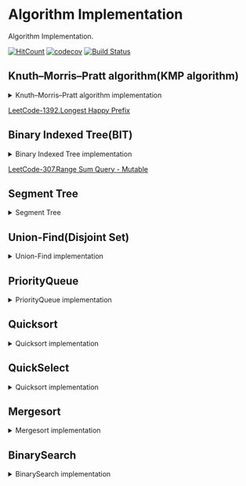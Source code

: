 # Algorithm Implementation

Algorithm Implementation.

[![HitCount](http://hits.dwyl.com/everthis/algorithm-implementation.svg)](http://hits.dwyl.com/everthis/algorithm-implementation)
[![codecov](https://codecov.io/gh/everthis/algorithm-implementation/branch/master/graph/badge.svg)](https://codecov.io/gh/everthis/algorithm-implementation)
[![Build Status](https://travis-ci.com/everthis/algorithm-implementation.png?branch=master)](https://travis-ci.com/everthis/algorithm-implementation)


## Knuth–Morris–Pratt algorithm(KMP algorithm)

<details>
  <summary>Knuth–Morris–Pratt algorithm implementation</summary>

```js
function DFA(s) {
  let i = 1
  let j = 0
  const len = s.length
  const prefix = Array(len + 1).fill(0)
  prefix[0] = -1
  prefix[1] = 0
  while (i < len) {
    if (s[j] === s[i]) {
      j++
      i++
      prefix[i] = j
    } else {
      if (j > 0) j = prefix[j]
      else i++
    }
  }
  return prefix
}

function search(text, pattern) {
  let t = 0
  let p = 0
  const tLen = text.length
  const pLen = pattern.length
  const matches = []
  const prefix = DFA(pattern)
  while (t < tLen) {
    if (pattern[p] === text[t]) {
      p++
      t++
      if (p === pLen) {
        matches.push(t)
        p = prefix[p]
      }
    } else {
      p = prefix[p]
      if (p < 0) {
        t++
        p++
      }
    }
  }
  return matches
}
```

</details>

[LeetCode-1392.Longest Happy Prefix](https://leetcode.com/problems/longest-happy-prefix/)

## Binary Indexed Tree(BIT)

<details>
  <summary>Binary Indexed Tree implementation</summary>

```js
const lowBit = (x) => x & -x
class FenwickTree {
  constructor(n) {
    if (n < 1) return
    this.sum = Array(n + 1).fill(0)
  }
  update(i, delta) {
    if (i < 1) return
    while (i < this.sum.length) {
      this.sum[i] += delta
      i += lowBit(i)
    }
  }
  query(i) {
    if (i < 1) return
    let sum = 0
    while (i > 0) {
      sum += this.sum[i]
      i -= lowBit(i)
    }
    return sum
  }
}
```

</details>

[LeetCode-307.Range Sum Query - Mutable](https://leetcode.com/problems/range-sum-query-mutable/)


## Segment Tree

<details>
  <summary>Segment Tree</summary>
  
```js
class SegmentTree {
  constructor(max) {
    this.nodes = new Array(4 * max).fill(0)
    this.n = max
  }
  add(num) {
    this.addUtil(num, 0, this.n, 0)
  }
  addUtil(num, l, r, node) {
    if (num < l || num > r) {
      return
    }
    if (l === r) {
      this.nodes[node]++
      return
    }
    const mid = ((l + r) / 2) >> 0
    this.addUtil(num, l, mid, 2 * node + 1)
    this.addUtil(num, mid + 1, r, 2 * node + 2)
    this.nodes[node] = this.nodes[2 * node + 1] + this.nodes[2 * node + 2]
  }
  // tells count of numbers < num.
  getCountLessThan(num) {
    return this.getUtil(0, num, 0, this.n, 0)
  }
  getUtil(ql, qr, l, r, node) {
    if (qr < l || ql > r) return 0
    if (ql <= l && qr >= r) {
      return this.nodes[node]
    }
    const mid = ((l + r) / 2) >> 0
    return (
      this.getUtil(ql, qr, l, mid, 2 * node + 1) +
      this.getUtil(ql, qr, mid + 1, r, 2 * node + 2)
    )
  }
}
```

</details>

## Union-Find(Disjoint Set)

<details>
  <summary>Union-Find implementation</summary>
  
```js
class UnionFind {
  constructor(n) {
    this.parents = Array(n)
      .fill(0)
      .map((e, i) => i + 1)
    this.ranks = Array(n).fill(0)
  }
  root(x) {
    while(x !== this.parents[x]) {
      this.parents[x] = this.parents[this.parents[x]]
      x = this.parents[x]
    }
    return x
  }
  find(x) {
    // if (x !== this.parents[x]) this.parents[x] = this.find(this.parents[x])
    // return this.parents[x]
    return this.root(x)
  }
  check(x, y) {
    return this.root(x) === this.root(y)
  }
  union(x, y) {
    const [rx, ry] = [this.find(x), this.find(y)]
    if (this.ranks[rx] >= this.ranks[ry]) {
      this.parents[ry] = rx
      this.ranks[rx] += this.ranks[ry]
    } else if (this.ranks[ry] > this.ranks[rx]) {
      this.parents[rx] = ry
      this.ranks[ry] += this.ranks[rx]
    }
  }
}

````
</details>

## PriorityQueue

<details>
  <summary>PriorityQueue implementation</summary>

```js
class PriorityQueue {
  constructor(comparator = (a, b) => a > b) {
    this.heap = []
    this.top = 0
    this.comparator = comparator
  }
  size() {
    return this.heap.length
  }
  isEmpty() {
    return this.size() === 0
  }
  peek() {
    return this.heap[this.top]
  }
  push(...values) {
    values.forEach((value) => {
      this.heap.push(value)
      this.siftUp()
    })
    return this.size()
  }
  pop() {
    const poppedValue = this.peek()
    const bottom = this.size() - 1
    if (bottom > this.top) {
      this.swap(this.top, bottom)
    }
    this.heap.pop()
    this.siftDown()
    return poppedValue
  }
  replace(value) {
    const replacedValue = this.peek()
    this.heap[this.top] = value
    this.siftDown()
    return replacedValue
  }

  parent = (i) => ((i + 1) >>> 1) - 1
  left = (i) => (i << 1) + 1
  right = (i) => (i + 1) << 1
  greater = (i, j) => this.comparator(this.heap[i], this.heap[j])
  swap = (i, j) => ([this.heap[i], this.heap[j]] = [this.heap[j], this.heap[i]])
  siftUp = () => {
    let node = this.size() - 1
    while (node > this.top && this.greater(node, this.parent(node))) {
      this.swap(node, this.parent(node))
      node = this.parent(node)
    }
  }
  siftDown = () => {
    let node = this.top
    while (
      (this.left(node) < this.size() && this.greater(this.left(node), node)) ||
      (this.right(node) < this.size() && this.greater(this.right(node), node))
    ) {
      let maxChild =
        this.right(node) < this.size() &&
        this.greater(this.right(node), this.left(node))
          ? this.right(node)
          : this.left(node)
      this.swap(node, maxChild)
      node = maxChild
    }
  }
}
````

</details>

## Quicksort

<details>
  <summary>Quicksort implementation</summary>
  
```js
function Quicksort(arr, start, end) {
  if (start >= end) return
  const p = partition(arr, start, end)
  qs(arr, start, p)
  qs(arr, p + 1, end)
}

function swap(arr, i, j) {
  const tmp = arr[i]
  arr[i] = arr[j]
  arr[j] = tmp
}

function compare(a, b) {
  return a - b
}

function partition(arr, start, end) {
  const pivot = arr[start]
  let s = start
  let e = end
  while (true) {
    while (arr[s] < pivot) {
      s++
    }
    while (pivot < arr[e]) {
      e--
    }
    if (s === e) {
      return s
    } else if (s > e) {
      return s - 1
    }
    swap(arr, s, e)
    s++
    e--
  }
}

```

</details>


## QuickSelect

<details>
  <summary>Quicksort implementation</summary>

```js
function QuickSelect(array, k, comparator) {
  const compare = comparator || defaultcomparator;
  if (array.length < k) {
    return array;
  }
  const idx = select(array, k, compare);
  if (idx !== k) console.log("could not complete quickselect");
  return array;
}
const defaultcomparator = (a, b) => a < b;
function swap(array, index1, index2) {
  const temp = array[index1];
  array[index1] = array[index2];
  array[index2] = temp;
}
function partition(array, leftindex, rightindex, pivotindex, compare) {
  const pivotvalue = array[pivotindex];
  swap(array, pivotindex, rightindex);
  let storeindex = leftindex;
  for (let i = leftindex; i < rightindex; i += 1) {
    if (compare(array[i], pivotvalue)) {
      swap(array, storeindex, i);
      storeindex += 1;
    }
  }
  swap(array, rightindex, storeindex);
  return storeindex;
}
function select(array, k, compare) {
  let leftindex = 0;
  let rightindex = array.length - 1;
  while (true) {
    if (leftindex == rightindex) return leftindex;
    let pivotindex = leftindex + Math.floor((rightindex - leftindex) / 2);
    pivotindex = partition(array, leftindex, rightindex, pivotindex, compare);
    if (k === pivotindex) return k;
    if (k < pivotindex) rightindex = pivotindex - 1;
    else leftindex = pivotindex + 1;
  }
}

```

</details>

## Mergesort

<details>
  <summary>Mergesort implementation</summary>

```js
// Merges two subarrays of arr[].
// First subarray is arr[l..m]
// Second subarray is arr[m+1..r]
function merge(arr, l, m, r) {
  let i, j, k
  const n1 = m - l + 1
  const n2 = r - m

  /* create temp arrays */
  const L = Array(n1).fill(0)
  const R = Array(n2).fill(0)

  /* Copy data to temp arrays L[] and R[] */
  for (i = 0; i < n1; i++) L[i] = arr[l + i]
  for (j = 0; j < n2; j++) R[j] = arr[m + 1 + j]

  /* Merge the temp arrays back into arr[l..r]*/
  i = 0 // Initial index of first subarray
  j = 0 // Initial index of second subarray
  k = l // Initial index of merged subarray
  while (i < n1 && j < n2) {
    if (L[i] <= R[j]) {
      arr[k] = L[i]
      i++
    } else {
      arr[k] = R[j]
      j++
    }
    k++
  }

  /* Copy the remaining elements of L[], if there 
       are any */
  while (i < n1) {
    arr[k] = L[i]
    i++
    k++
  }

  /* Copy the remaining elements of R[], if there 
       are any */
  while (j < n2) {
    arr[k] = R[j]
    j++
    k++
  }
}

/* l is for left index and r is right index of the 
   sub-array of arr to be sorted */
function mergeSort(arr, l, r) {
  if (l < r) {
    // Same as (l+r)/2, but avoids overflow for
    // large l and h
    const m = l + ((r - l) >> 1)
    // Sort first and second halves
    mergeSort(arr, l, m)
    mergeSort(arr, m + 1, r)
    merge(arr, l, m, r)
  }
}
```

</details>

## BinarySearch

<details>
  <summary>BinarySearch implementation</summary>
  
```js
/**
 * @param {number[]} nums
 * @param {number} target
 * @return {number}
 */
const BinarySearch = function(nums, target) {
  const n = nums.length
  let l = 0, r = n - 1
  while(l <= r) {
    const mid = l + ((r - l) >> 1)
    if(nums[mid] === target) return mid
    if(nums[mid] > target) r = mid - 1
    else l = mid + 1
  }
  return l
};

/**

Why return low rather than high?

The last iteration is lo == hi == mid
When target > nums[mid] == nums[lo] == nums[hi], after loop lo = lo + 1 == high +1 which will be the correct index for insertion
When target < nums[mid] == nums[lo] == nums[hi], after loop hi = hi - 1 == low - 1 is not the correct index, should be low

*/

```

</details>
